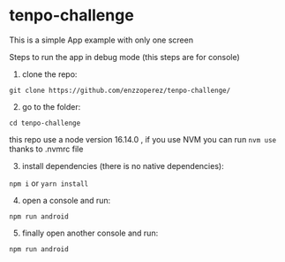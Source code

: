 # tenpo-challenge

This is a simple App example with only one screen

Steps to run the app in debug mode (this steps are for console)

1. clone the repo:
  
  `git clone https://github.com/enzzoperez/tenpo-challenge/`


2. go to the folder:
  
  `cd tenpo-challenge`


this repo use a node version 16.14.0 , if you use NVM you can run `nvm use` thanks to .nvmrc file

3. install dependencies (there is no native dependencies): 
  
  `npm i` or `yarn install`
 
 
4. open a console and run: 
  
  `npm run android`
  
  
5. finally open another console and run: 
  
  `npm run android`

